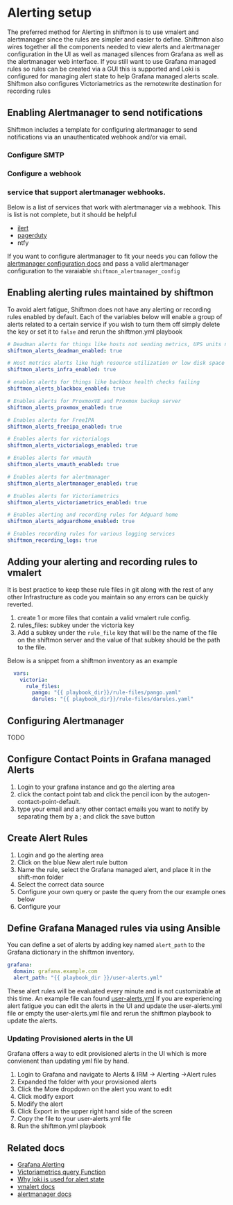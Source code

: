 # Alerting setup
The preferred method for Alerting in shiftmon is to use vmalert and alertmanager since the rules are simpler and easier to define.
Shiftmon also wires together all the components needed to view alerts and alertmanager configuration in the UI as well as managed silences from Grafana as well as the alertmanager web interface.
If you still want to use Grafana managed rules so rules can be created via a GUI this is supported and Loki is configured for managing alert state to help Grafana managed alerts scale.
Shiftmon also configures Victoriametrics as the remotewrite destination for recording rules

## Enabling Alertmanager to send notifications
Shiftmon includes a template for configuring alertmanager to send notifications via an unauthenticated webhook and/or via email.

### Configure SMTP


### Configure a webhook


### service that support alertmanager webhooks.

Below is a list of services that work with alertmanager via a webhook.
This is list is not complete, but it should be helpful

* [ilert](https://docs.ilert.com/integrations/inbound-integrations/victoria-metrics)
* [pagerduty](https://www.pagerduty.com/docs/guides/prometheus-integration-guide/)
* ntfy

If you want to configure alertmanager to fit your needs you can follow the [alertmanager configuration docs](https://prometheus.io/docs/alerting/latest/configuration/) and pass a valid alertmanager configuration to the varaiable `shiftmon_alertmanager_config`

## Enabling alerting rules maintained by shiftmon
To avoid alert fatigue, Shiftmon does not have any alerting or recording rules enabled by default.
Each of the variables below will enable a group of alerts related to a certain service if you wish to turn them off simply delete the key or set it to `false` and rerun the shiftmon.yml playbook

```yaml
# Deadman alerts for things like hosts not sending metrics, UPS units not sending metrics, missing metrics from vmanomaly
shiftmon_alerts_deadman_enabled: true

# Host metrics alerts like high resource utilization or low disk space
shiftmon_alerts_infra_enabled: true

# enables alerts for things like backbox health checks failing
shiftmon_alerts_blackbox_enabled: true

# Enables alerts for ProxmoxVE and Proxmox backup server
shiftmon_alerts_proxmox_enabled: true

# Enables alerts for FreeIPA
shiftmon_alerts_freeipa_enabled: true

# Enables alerts for victorialogs
shiftmon_alerts_victorialogs_enabled: true

# Enables alerts for vmauth
shiftmon_alerts_vmauth_enabled: true

# Enables alerts for alertmanager
shiftmon_alerts_alertmanager_enabled: true

# Enables alerts for Victoriametrics
shiftmon_alerts_victoriametrics_enabled: true

# Enables alerting and recording rules for Adguard home
shiftmon_alerts_adguardhome_enabled: true

# Enables recording rules for various logging services
shiftmon_recording_logs: true
```

## Adding your alerting and recording rules to vmalert

It is best practice to keep these rule files in git along with the rest of any other Infrastructure as code you maintain so any errors can be quickly reverted.


1. create 1 or more files that contain a valid vmalert rule config.
2. rules_files: subkey under the victoria key
3. Add a subkey under the `rule_file` key that will be the name of the file on the shiftmon server and the value of that subkey should be the path to the file.

Below is a snippet from a shiftmon inventory as an example
```yaml
  vars:
    victoria:
      rule_files:
        pango: "{{ playbook_dir}}/rule-files/pango.yaml"
        darules: "{{ playbook_dir}}/rule-files/darules.yaml"

```


## Configuring Alertmanager

TODO

## Configure Contact Points in Grafana managed Alerts
1. Login to your grafana instance and go the alerting area
2. click the contact point tab and click the pencil icon by the autogen-contact-point-default.
3. type your email and any other contact emails you want to notify by separating them by a ; and click the save button

## Create Alert Rules
1. Login and go the alerting area
2. Click on the blue New alert rule button
3. Name the rule, select the Grafana managed alert, and place it in the shift-mon folder
4. Select the correct data source
5. Configure your own query or paste the query from the  our example ones below
6. Configure your

## Define Grafana Managed rules via using Ansible
You can define a set of alerts by adding key named `alert_path` to the Grafana dictionary in the shiftmon inventory.
```yaml
grafana:
  domain: grafana.example.com
  alert_path: "{{ playbook_dir }}/user-alerts.yml"
```

These alert rules will be evaluated every minute and is not customizable at this time.
An example file can found [user-alerts.yml](../user-alerts.yml)
If you are experiencing alert fatigue you can edit the alerts in the UI and update the user-alerts.yml file or empty the user-alerts.yml file and rerun the shiftmon playbook to update the alerts.

### Updating Provisioned alerts in the UI
Grafana offers a way to edit provisioned alerts in the UI which is more convienent than updating yml file by hand.
1. Login to Grafana and navigate to Alerts & IRM -> Alerting ->Alert rules
2. Expanded the folder with your provisioned alerts
3. Click the More dropdown on the alert you want to edit
4. Click modify export
5. Modify the alert
6. Click Export in the upper right hand side of the screen
7. Copy the file to your user-alerts.yml file
8. Run the shiftmon.yml playbook


## Related docs
* [Grafana Alerting](https://grafana.com/docs/grafana/latest/alerting/)
* [Victoriametrics query Function](https://docs.victoriametrics.com/MetricsQL.html)
* [Why loki is used for alert state](https://grafana.com/blog/2023/07/10/how-we-improved-grafanas-alert-state-history-to-provide-better-insights-into-your-alerting-data/)
* [vmalert docs](https://docs.victoriametrics.com/vmalert)
* [alertmanager docs](https://prometheus.io/docs/alerting/latest/configuration/)

